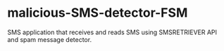 # malicious-SMS-detector-FSM

SMS application that receives and reads SMS using SMSRETRIEVER API and spam message detector.
